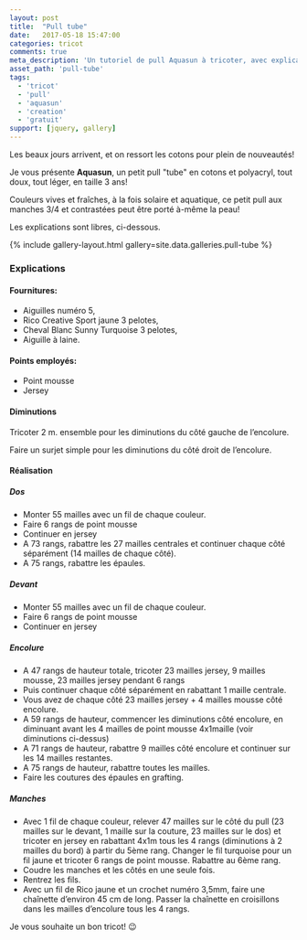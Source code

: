 ```yaml
---
layout: post
title:  "Pull tube"
date:   2017-05-18 15:47:00
categories: tricot
comments: true
meta_description: 'Un tutoriel de pull Aquasun à tricoter, avec explications libres'
asset_path: 'pull-tube'
tags:
  - 'tricot'
  - 'pull'
  - 'aquasun'
  - 'creation'
  - 'gratuit'
support: [jquery, gallery]
---
```


Les beaux jours arrivent, et on ressort les cotons pour plein de nouveautés!

Je vous présente **Aquasun**, un petit pull "tube" en cotons et polyacryl, tout doux, tout léger, en taille 3 ans!

Couleurs vives et fraîches, à la fois solaire et aquatique, ce petit pull aux manches 3/4 et contrastées peut être porté à-même la peau!

Les explications sont libres, ci-dessous.


{% include gallery-layout.html gallery=site.data.galleries.pull-tube %}

### Explications

#### Fournitures:
* Aiguilles numéro 5,
* Rico Creative Sport jaune 3 pelotes,
* Cheval Blanc Sunny Turquoise 3 pelotes,
* Aiguille à laine.

#### Points employés:
* Point mousse
* Jersey

#### Diminutions
Tricoter 2 m. ensemble pour les diminutions du côté gauche de l’encolure.

Faire un surjet simple pour les diminutions du côté droit de l’encolure.

#### Réalisation

##### Dos

* Monter 55 mailles avec un fil de chaque couleur.
* Faire 6 rangs de point mousse
* Continuer en jersey
* A 73 rangs, rabattre les 27 mailles centrales et continuer chaque côté séparément (14 mailles de chaque côté).
* A 75 rangs, rabattre les épaules.

##### Devant

* Monter 55 mailles avec un fil de chaque couleur.
* Faire 6 rangs de point mousse
* Continuer en jersey

##### Encolure

* A 47 rangs de hauteur totale, tricoter 23 mailles jersey, 9 mailles mousse, 23 mailles jersey pendant 6 rangs
* Puis continuer chaque côté séparément en rabattant 1 maille centrale.
* Vous avez de chaque côté 23 mailles jersey + 4 mailles mousse côté encolure.
* A 59 rangs de hauteur, commencer les diminutions côté encolure, en diminuant avant les 4 mailles de point mousse 4x1maille (voir diminutions ci-dessus)
* A 71 rangs de hauteur, rabattre 9 mailles côté encolure et continuer sur les 14 mailles restantes.
* A 75 rangs de hauteur, rabattre toutes les mailles.
* Faire les coutures des épaules en grafting.

##### Manches

* Avec 1 fil de chaque couleur, relever 47 mailles sur le côté du pull (23 mailles sur le devant, 1 maille sur la couture, 23 mailles sur le dos) et tricoter en jersey en rabattant 4x1m tous les 4 rangs (diminutions à 2 mailles du bord) à partir du 5ème rang. Changer le fil turquoise pour un fil jaune et tricoter 6 rangs de point mousse. Rabattre au 6ème rang.
* Coudre les manches et les côtés en une seule fois.
* Rentrez les fils.
* Avec un fil de Rico jaune et un crochet numéro 3,5mm, faire une chaînette d’environ 45 cm de long. Passer la chaînette en croisillons dans les mailles d’encolure tous les 4 rangs.


Je vous souhaite un bon tricot! 😉
